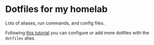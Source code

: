 # Dotfiles for my homelab

Lots of aliases, run commands, and config files.

Following [this tutorial](https://www.atlassian.com/git/tutorials/dotfiles) 
you can configure or add more dotfiles with the `dotfiles` alias.
